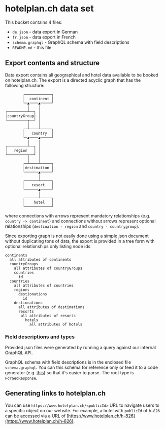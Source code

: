 # hotelplan.ch data set
This bucket contains 4 files:
- `de.json` - data export in German
- `fr.json` - data export in French
- `schema.graphql` - GraphQL schema with field descriptions
- `README.md` - this file
## Export contents and structure
Data export contains all geographical and hotel data available to be booked on 
hotelplan.ch. The export is a directed acyclic graph that has the following structure:

```
        ┌────────────┐
        │  continent │
        └─▲────▲─────┘
          │    │
┌─────────┴──┐ │
│countryGroup│ │
└─────────┬──┘ │
          │    │
        ┌─┴────┴─────┐
        │   country  │
        └─▲────▲─────┘
          │    │
┌─────────┴──┐ │
│   region   │ │
└─────────┬──┘ │
          │    │
        ┌─┴────┴─────┐
        │destination │
        └──────▲─────┘
               │
        ┌──────┴─────┐
        │   resort   │
        └──────▲─────┘
               │
        ┌──────┴─────┐
        │    hotel   │
        └────────────┘
```

where connections with arrows represent mandatory relationships (e.g. `country -> continent`) and connections without
arrows represent optional relationships (`destination - region` and `country - countrygroup`).

Since exporting graph is not easily done using a simple json document without duplicating tons of data, the export is
provided in a tree form with optional relationships only listing node ids:
```
continents
  all attributes of continents
  countryGroups
    all attributes of countryGroups
    countries
      id
  countries
    all attributes of countries
    regions
      destionations
        id
    destionations
      all attributes of destinations
      resorts
       all attributes of resorts
         hotels
           all attributes of hotels
```
### Field descriptions and types

Provided json files were generated by running a query against our internal GraphQL API. 

GraphQL schema with field descriptions is in the enclosed file `schema.graphql`. You can this schema for reference only 
or feed it to a code generator (e.g. [this](https://the-guild.dev/graphql/codegen)) so that it's easier to parse. The 
root type is `FdrGeoResponse`.
## Generating links to hotelplan.ch

You can use `https://www.hotelplan.ch/<publicId>` URL to navigate users to a specific object on our website. 
For example, a hotel with `publicId` of `h-826` can be accessed via a URL of 
[https://www.hotelplan.ch/h-826](https://www.hotelplan.ch/h-826). 